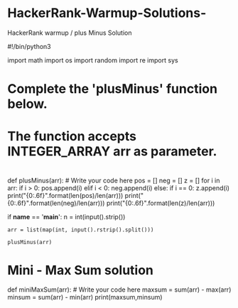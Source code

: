 # HackerRank-Warmup-Solutions-
HackerRank warmup / plus Minus Solution

#!/bin/python3


import math
import os
import random
import re
import sys

#
# Complete the 'plusMinus' function below.
#
# The function accepts INTEGER_ARRAY arr as parameter.
#

def plusMinus(arr):
    # Write your code here
    pos = []
    neg = []
    z = []
    for i in arr:
        if i > 0:
            pos.append(i)
        elif i < 0:
            neg.append(i)
        else:
            if i == 0:
                z.append(i)
    print("{0:.6f}".format(len(pos)/len(arr)))
    print("{0:.6f}".format(len(neg)/len(arr)))
    print("{0:.6f}".format(len(z)/len(arr)))


    
            

if __name__ == '__main__':
    n = int(input().strip())

    arr = list(map(int, input().rstrip().split()))

    plusMinus(arr)

# Mini - Max Sum solution
def miniMaxSum(arr):
    # Write your code here
    maxsum = sum(arr) - max(arr)
    minsum = sum(arr) - min(arr)
    print(maxsum,minsum)

